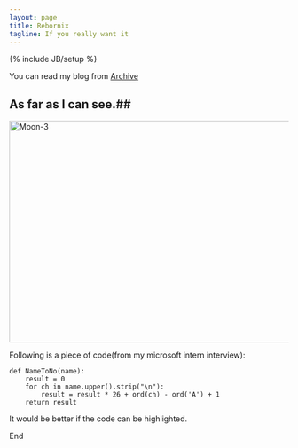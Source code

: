 ```yaml
---
layout: page
title: Rebornix
tagline: If you really want it
---
```

{% include JB/setup %}

You can read my blog from [Archive](/archive.html)

## As far as I can see.##
<a href="http://www.flickr.com/photos/njukidreborn/5189051166/" title="Flickr 上 njukidreborn 的 Moon-3"><img src="http://farm2.staticflickr.com/1268/5189051166_731c130f05_z.jpg" width="640" height="400" alt="Moon-3"></a>


Following is a piece of code(from my microsoft intern interview):

    def NameToNo(name):
        result = 0
        for ch in name.upper().strip("\n"):
            result = result * 26 + ord(ch) - ord('A') + 1
        return result

It would be better if the code can be highlighted.

End
